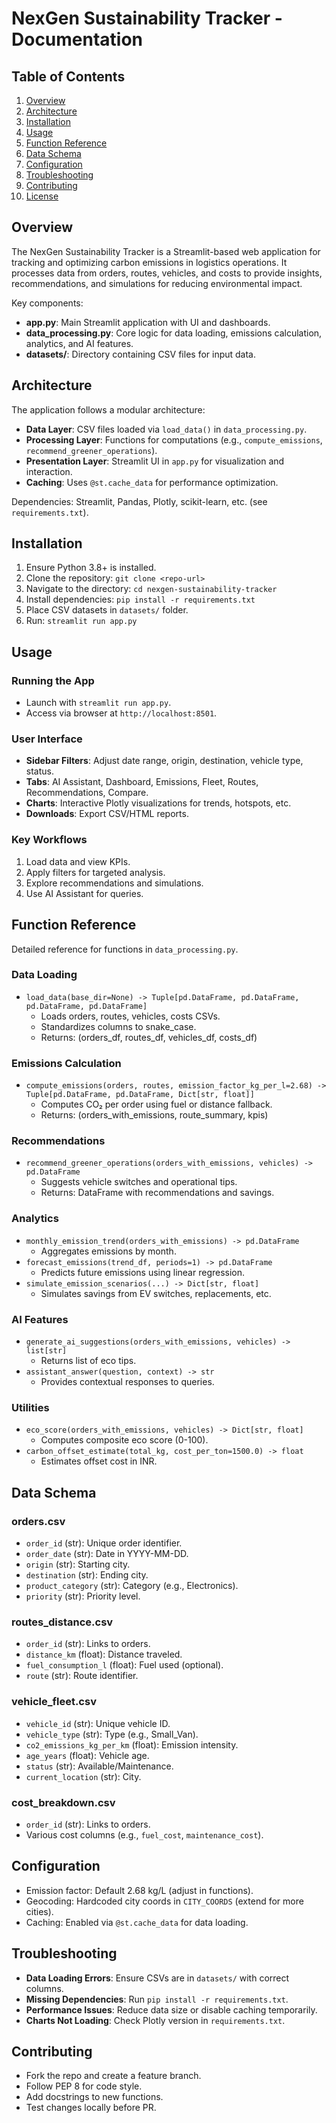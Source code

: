# NexGen Sustainability Tracker - Documentation

## Table of Contents
1. [Overview](#overview)
2. [Architecture](#architecture)
3. [Installation](#installation)
4. [Usage](#usage)
5. [Function Reference](#function-reference)
6. [Data Schema](#data-schema)
7. [Configuration](#configuration)
8. [Troubleshooting](#troubleshooting)
9. [Contributing](#contributing)
10. [License](#license)

## Overview
The NexGen Sustainability Tracker is a Streamlit-based web application for tracking and optimizing carbon emissions in logistics operations. It processes data from orders, routes, vehicles, and costs to provide insights, recommendations, and simulations for reducing environmental impact.

Key components:
- **app.py**: Main Streamlit application with UI and dashboards.
- **data_processing.py**: Core logic for data loading, emissions calculation, analytics, and AI features.
- **datasets/**: Directory containing CSV files for input data.

## Architecture
The application follows a modular architecture:
- **Data Layer**: CSV files loaded via `load_data()` in `data_processing.py`.
- **Processing Layer**: Functions for computations (e.g., `compute_emissions`, `recommend_greener_operations`).
- **Presentation Layer**: Streamlit UI in `app.py` for visualization and interaction.
- **Caching**: Uses `@st.cache_data` for performance optimization.

Dependencies: Streamlit, Pandas, Plotly, scikit-learn, etc. (see `requirements.txt`).

## Installation
1. Ensure Python 3.8+ is installed.
2. Clone the repository: `git clone <repo-url>`
3. Navigate to the directory: `cd nexgen-sustainability-tracker`
4. Install dependencies: `pip install -r requirements.txt`
5. Place CSV datasets in `datasets/` folder.
6. Run: `streamlit run app.py`

## Usage
### Running the App
- Launch with `streamlit run app.py`.
- Access via browser at `http://localhost:8501`.

### User Interface
- **Sidebar Filters**: Adjust date range, origin, destination, vehicle type, status.
- **Tabs**: AI Assistant, Dashboard, Emissions, Fleet, Routes, Recommendations, Compare.
- **Charts**: Interactive Plotly visualizations for trends, hotspots, etc.
- **Downloads**: Export CSV/HTML reports.

### Key Workflows
1. Load data and view KPIs.
2. Apply filters for targeted analysis.
3. Explore recommendations and simulations.
4. Use AI Assistant for queries.

## Function Reference
Detailed reference for functions in `data_processing.py`.

### Data Loading
- `load_data(base_dir=None) -> Tuple[pd.DataFrame, pd.DataFrame, pd.DataFrame, pd.DataFrame]`
  - Loads orders, routes, vehicles, costs CSVs.
  - Standardizes columns to snake_case.
  - Returns: (orders_df, routes_df, vehicles_df, costs_df)

### Emissions Calculation
- `compute_emissions(orders, routes, emission_factor_kg_per_l=2.68) -> Tuple[pd.DataFrame, pd.DataFrame, Dict[str, float]]`
  - Computes CO₂ per order using fuel or distance fallback.
  - Returns: (orders_with_emissions, route_summary, kpis)

### Recommendations
- `recommend_greener_operations(orders_with_emissions, vehicles) -> pd.DataFrame`
  - Suggests vehicle switches and operational tips.
  - Returns: DataFrame with recommendations and savings.

### Analytics
- `monthly_emission_trend(orders_with_emissions) -> pd.DataFrame`
  - Aggregates emissions by month.
- `forecast_emissions(trend_df, periods=1) -> pd.DataFrame`
  - Predicts future emissions using linear regression.
- `simulate_emission_scenarios(...) -> Dict[str, float]`
  - Simulates savings from EV switches, replacements, etc.

### AI Features
- `generate_ai_suggestions(orders_with_emissions, vehicles) -> list[str]`
  - Returns list of eco tips.
- `assistant_answer(question, context) -> str`
  - Provides contextual responses to queries.

### Utilities
- `eco_score(orders_with_emissions, vehicles) -> Dict[str, float]`
  - Computes composite eco score (0-100).
- `carbon_offset_estimate(total_kg, cost_per_ton=1500.0) -> float`
  - Estimates offset cost in INR.

## Data Schema
### orders.csv
- `order_id` (str): Unique order identifier.
- `order_date` (str): Date in YYYY-MM-DD.
- `origin` (str): Starting city.
- `destination` (str): Ending city.
- `product_category` (str): Category (e.g., Electronics).
- `priority` (str): Priority level.

### routes_distance.csv
- `order_id` (str): Links to orders.
- `distance_km` (float): Distance traveled.
- `fuel_consumption_l` (float): Fuel used (optional).
- `route` (str): Route identifier.

### vehicle_fleet.csv
- `vehicle_id` (str): Unique vehicle ID.
- `vehicle_type` (str): Type (e.g., Small_Van).
- `co2_emissions_kg_per_km` (float): Emission intensity.
- `age_years` (float): Vehicle age.
- `status` (str): Available/Maintenance.
- `current_location` (str): City.

### cost_breakdown.csv
- `order_id` (str): Links to orders.
- Various cost columns (e.g., `fuel_cost`, `maintenance_cost`).

## Configuration
- Emission factor: Default 2.68 kg/L (adjust in functions).
- Geocoding: Hardcoded city coords in `CITY_COORDS` (extend for more cities).
- Caching: Enabled via `@st.cache_data` for data loading.

## Troubleshooting
- **Data Loading Errors**: Ensure CSVs are in `datasets/` with correct columns.
- **Missing Dependencies**: Run `pip install -r requirements.txt`.
- **Performance Issues**: Reduce data size or disable caching temporarily.
- **Charts Not Loading**: Check Plotly version in `requirements.txt`.

## Contributing
- Fork the repo and create a feature branch.
- Follow PEP 8 for code style.
- Add docstrings to new functions.
- Test changes locally before PR.


